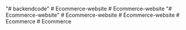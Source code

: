 "# backendcode" 
#   E c o m m e r c e - w e b s i t e  
 #   E c o m m e r c e - w e b s i t e  
 "# Ecommerce-website" 
#   E c o m m e r c e - w e b s i t e  
 #   E c o m m e r c e - w e b s i t e  
 #   E c o m m e r c e  
 #   E c o m m e r c e  
 